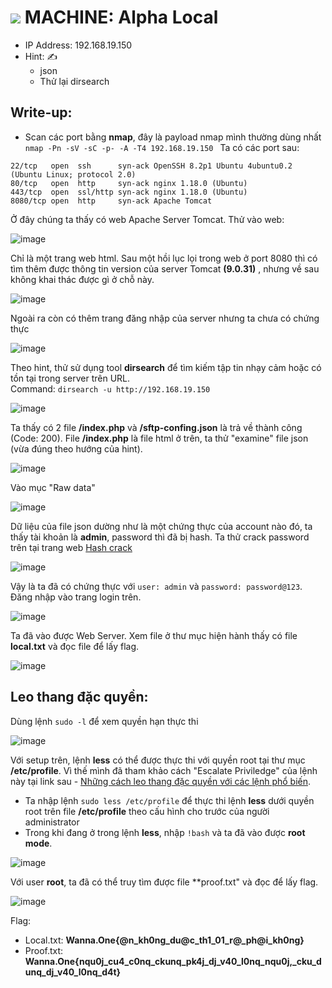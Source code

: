 # <img src="https://img.icons8.com/external-wanicon-lineal-color-wanicon/64/000000/external-machine-big-data-wanicon-lineal-color-wanicon.png"/> MACHINE: Alpha Local
- IP Address: 192.168.19.150 <br>
- Hint: ✍
  - json
  - Thử lại dirsearch


## Write-up:

- Scan các port bằng **nmap**, đây là payload nmap mình thường dùng nhất  `nmap -Pn -sV -sC -p- -A -T4 192.168.19.150 `
Ta có các port sau: 

```
22/tcp   open  ssh      syn-ack OpenSSH 8.2p1 Ubuntu 4ubuntu0.2 (Ubuntu Linux; protocol 2.0)
80/tcp   open  http     syn-ack nginx 1.18.0 (Ubuntu)
443/tcp  open  ssl/http syn-ack nginx 1.18.0 (Ubuntu)
8080/tcp open  http     syn-ack Apache Tomcat
```

Ở đây chúng ta thấy có web Apache Server Tomcat. Thử vào web:

![image](https://user-images.githubusercontent.com/48288606/147381303-bb9607a6-3bcb-4139-8eac-a606f92dd120.png)

Chỉ là một trang web html. Sau một hồi lục lọi trong web ở port 8080 thì có tìm thêm được thông tin version của server Tomcat **(9.0.31)** , nhưng về sau không khai thác được gì ở chỗ này.

![image](https://user-images.githubusercontent.com/48288606/147381409-f8ccc62c-0b40-4d84-bd09-bb3d38b11743.png)

Ngoài ra còn có thêm trang đăng nhập của server nhưng ta chưa có chứng thực

![image](https://user-images.githubusercontent.com/48288606/147381678-4aa28505-bdd0-4d65-83b1-9f67a771978e.png)

Theo hint, thử sử dụng tool **dirsearch** để tìm kiếm tập tin nhạy cảm hoặc có tồn tại trong server trên URL.<br>
Command: `dirsearch -u http://192.168.19.150`

![image](https://user-images.githubusercontent.com/48288606/147381362-00656923-d97a-4fe1-9a9f-3bf6f7e3a61c.png)

Ta thấy có 2 file **/index.php** và **/sftp-confing.json** là trả về thành công (Code: 200). File **/index.php** là file html ở trên, ta thử "examine" file json (vừa đúng theo hướng của hint).

![image](https://user-images.githubusercontent.com/48288606/147381485-77ffcdb9-27e6-4f61-915f-51268dd54eaa.png)

Vào mục "Raw data"

![image](https://user-images.githubusercontent.com/48288606/147381491-51c06ca7-232f-4031-a066-fda8e6b027a8.png)

Dữ liệu của file json dường như là một chứng thực của account nào đó, ta thấy tài khoản là **admin**, password thì đã bị hash. Ta thử crack password trên tại trang web [Hash crack](https://hashes.com/en/decrypt/hash)

![image](https://user-images.githubusercontent.com/48288606/147381619-830272b9-aaf5-4af0-bf0f-2f03b10467bd.png)

Vậy là ta đã có chứng thực với `user: admin` và `password: password@123`. Đăng nhập vào trang login trên.

![image](https://user-images.githubusercontent.com/48288606/147381721-b2c5d8a7-79ab-45c5-9658-2381f788fff5.png)

Ta đã vào được Web Server. Xem file ở thư mục hiện hành thấy có file **local.txt** và đọc file để lấy flag.

![image](https://user-images.githubusercontent.com/48288606/147381820-6182f8f5-d60b-46cd-95aa-847ac9aaf1c4.png)

## Leo thang đặc quyền:

Dùng lệnh `sudo -l` để xem quyền hạn thực thi

![image](https://user-images.githubusercontent.com/48288606/147381800-78e7cfdc-092b-4581-b34c-a58eb767bd25.png)

Với setup trên, lệnh **less** có thể được thực thi với quyền root tại thư mục **/etc/profile**. Vì thế mình đã tham khảo cách "Escalate Priviledge" của lệnh này tại link sau - [Những cách leo thang đặc quyền với các lệnh phổ biến](https://viblo.asia/p/leo-thang-dac-quyen-trong-linux-linux-privilege-escalation-0-using-sudo-rights-3Q75w8x2KWb). 
- Ta nhập lệnh `sudo less /etc/profile` để thực thi lệnh **less** dưới quyền root trên file **/etc/profile** theo cấu hình cho trước của người administrator
- Trong khi đang ở trong lệnh **less**, nhập `!bash` và ta đã vào được **root mode**.

![image](https://user-images.githubusercontent.com/48288606/147381955-0c322761-860a-484d-bdaa-7c80fdaf9670.png)

Với user **root**, ta đã có thể truy tìm được file **proof.txt" và đọc để lấy flag.

![image](https://user-images.githubusercontent.com/48288606/147381968-602f5382-5390-4c2d-85be-79d5ed4e12b1.png)

Flag:
- Local.txt: **Wanna.One{@n_kh0ng_du@c_th1_01_r@_ph@i_kh0ng}**
- Proof.txt: **Wanna.One{nqu0j_cu4_c0nq_ckunq_pk4j_dj_v40_l0nq_nqu0j,_cku_dunq_dj_v40_l0nq_d4t}**











